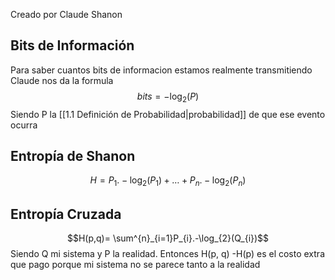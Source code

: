 Creado por Claude Shanon

## Bits de Información
Para saber cuantos bits de informacion estamos realmente transmitiendo Claude nos da la formula 
$$bits = -\log_{2}(P)$$
Siendo P la [[1.1 Definición de Probabilidad|probabilidad]] de que ese evento ocurra

## Entropía de Shanon

$$H=P_{1}.-\log_{2}(P_{1})+\dots+P_{n}.-\log_{2}(P_{n})$$

## Entropía Cruzada
$$H(p,q)= \sum^{n}_{i=1}P_{i}.-\log_{2}(Q_{i})$$
Siendo Q mi sistema y P la realidad.
Entonces H(p, q) -H(p) es el costo extra que pago porque mi sistema no se  parece tanto a la realidad